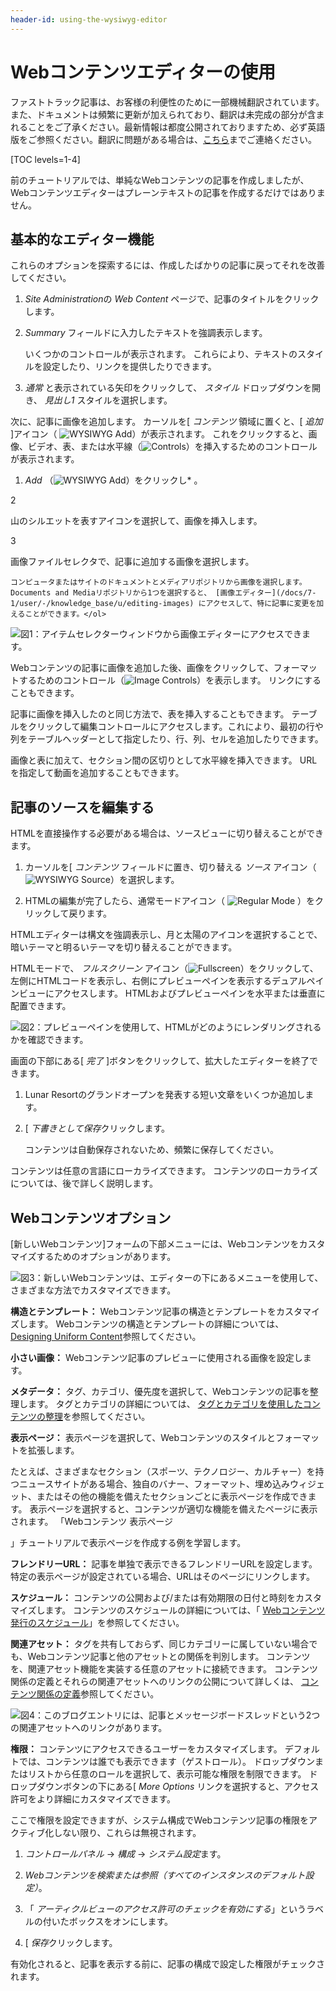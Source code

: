 ```yaml
---
header-id: using-the-wysiwyg-editor
---
```


# Webコンテンツエディターの使用

<p class="alert alert-info"><span class="wysiwyg-color-blue120">ファストトラック記事は、お客様の利便性のために一部機械翻訳されています。また、ドキュメントは頻繁に更新が加えられており、翻訳は未完成の部分が含まれることをご了承ください。最新情報は都度公開されておりますため、必ず英語版をご参照ください。翻訳に問題がある場合は、<a href="mailto:support-content-jp@liferay.com">こちら</a>までご連絡ください。</span></p>

[TOC levels=1-4]

前のチュートリアルでは、単純なWebコンテンツの記事を作成しましたが、Webコンテンツエディターはプレーンテキストの記事を作成するだけではありません。

## 基本的なエディター機能

これらのオプションを探索するには、作成したばかりの記事に戻ってそれを改善してください。

1.  *Site Administration*の *Web Content* ページで、記事のタイトルをクリックします。

2.  *Summary* フィールドに入力したテキストを強調表示します。

    いくつかのコントロールが表示されます。 これらにより、テキストのスタイルを設定したり、リンクを提供したりできます。

3.  *通常* と表示されている矢印をクリックして、 *スタイル* ドロップダウンを開き、 *見出し1* スタイルを選択します。

次に、記事に画像を追加します。 カーソルを[ *コンテンツ* 領域に置くと、[ *追加* ]アイコン（ ![WYSIWYG Add](../../../../images/icon-wysiwyg-add.png)）が表示されます。 これをクリックすると、画像、ビデオ、表、または水平線（![Controls](../../../../images/icon-content-insert-controls.png)）を挿入するためのコントロールが表示されます。

1.  *Add* （![WYSIWYG Add](../../../../images/icon-wysiwyg-add.png)）をクリックし* 。</p></li>

2

山のシルエットを表すアイコンを選択して、画像を挿入します。

3

画像ファイルセレクタで、記事に追加する画像を選択します。

    コンピュータまたはサイトのドキュメントとメディアリポジトリから画像を選択します。 Documents and Mediaリポジトリから1つを選択すると、 [画像エディター](/docs/7-1/user/-/knowledge_base/u/editing-images) にアクセスして、特に記事に変更を加えることができます。</ol>

![図1：アイテムセレクターウィンドウから画像エディターにアクセスできます。](../../../../images/image-editor-preview-window.png)

Webコンテンツの記事に画像を追加した後、画像をクリックして、フォーマットするためのコントロール（![Image Controls](../../../../images/icon-wysiwyg-image-controls.png)）を表示します。 リンクにすることもできます。

記事に画像を挿入したのと同じ方法で、表を挿入することもできます。 テーブルをクリックして編集コントロールにアクセスします。これにより、最初の行や列をテーブルヘッダーとして指定したり、行、列、セルを追加したりできます。

画像と表に加えて、セクション間の区切りとして水平線を挿入できます。 URLを指定して動画を追加することもできます。

## 記事のソースを編集する

HTMLを直接操作する必要がある場合は、ソースビューに切り替えることができます。

1.  カーソルを[ *コンテンツ* フィールドに置き、切り替える *ソース* アイコン（ ![WYSIWYG Source](../../../../images/icon-wysiwyg-source.png)）を選択します。

2.  HTMLの編集が完了したら、通常モードアイコン（ ![Regular Mode](../../../../images/icon-text.png) ）をクリックして戻ります。

HTMLエディターは構文を強調表示し、月と太陽のアイコンを選択することで、暗いテーマと明るいテーマを切り替えることができます。

HTMLモードで、 *フルスクリーン* アイコン（![Fullscreen](../../../../images/icon-enlarge.png)）をクリックして、左側にHTMLコードを表示し、右側にプレビューペインを表示するデュアルペインビューにアクセスします。 HTMLおよびプレビューペインを水平または垂直に配置できます。

![図2：プレビューペインを使用して、HTMLがどのようにレンダリングされるかを確認できます。](../../../../images/web-content-editor-html.png)

画面の下部にある[ *完了* ]ボタンをクリックして、拡大したエディターを終了できます。

1.  Lunar Resortのグランドオープンを発表する短い文章をいくつか追加します。

2.  [ *下書きとして保存*クリックします。

    コンテンツは自動保存されないため、頻繁に保存してください。

コンテンツは任意の言語にローカライズできます。 コンテンツのローカライズについては、後で詳しく説明します。

## Webコンテンツオプション

[新しいWebコンテンツ]フォームの下部メニューには、Webコンテンツをカスタマイズするためのオプションがあります。

![図3：新しいWebコンテンツは、エディターの下にあるメニューを使用して、さまざまな方法でカスタマイズできます。](../../../../images/wcm-menu.png)

**構造とテンプレート：** Webコンテンツ記事の構造とテンプレートをカスタマイズします。 Webコンテンツの構造とテンプレートの詳細については、 [Designing Uniform Content](/docs/7-1/user/-/knowledge_base/u/designing-uniform-content)参照してください。

**小さい画像：** Webコンテンツ記事のプレビューに使用される画像を設定します。

**メタデータ：** タグ、カテゴリ、優先度を選択して、Webコンテンツの記事を整理します。 タグとカテゴリの詳細については、 [タグとカテゴリを使用したコンテンツの整理](/docs/7-1/user/-/knowledge_base/u/organizing-content-with-tags-and-categories)を参照してください。

**表示ページ：** 表示ページを選択して、Webコンテンツのスタイルとフォーマットを拡張します。

たとえば、さまざまなセクション（スポーツ、テクノロジー、カルチャー）を持つニュースサイトがある場合、独自のバナー、フォーマット、埋め込みウィジェット、またはその他の機能を備えたセクションごとに表示ページを作成できます。 表示ページを選択すると、コンテンツが適切な機能を備えたページに表示されます。 「Webコンテンツ</a> 表示ページ

」チュートリアルで表示ページを作成する例を学習します。</p> 

**フレンドリーURL：** 記事を単独で表示できるフレンドリーURLを設定します。 特定の表示ページが設定されている場合、URLはそのページにリンクします。

**スケジュール：** コンテンツの公開および/または有効期限の日付と時刻をカスタマイズします。 コンテンツのスケジュールの詳細については、「 [Webコンテンツ発行のスケジュール](/docs/7-1/user/-/knowledge_base/u/scheduling-web-content-publication)」を参照してください。

**関連アセット：** タグを共有しておらず、同じカテゴリーに属していない場合でも、Webコンテンツ記事と他のアセットとの関係を判別します。 コンテンツを、関連アセット機能を実装する任意のアセットに接続できます。 コンテンツ関係の定義とそれらの関連アセットへのリンクの公開について詳しくは、 [コンテンツ関係の定義](/docs/7-1/user/-/knowledge_base/u/defining-content-relationships)参照してください。

![図4：このブログエントリには、記事とメッセージボードスレッドという2つの関連アセットへのリンクがあります。](../../../../images/related-assets-link.png)

**権限：** コンテンツにアクセスできるユーザーをカスタマイズします。 デフォルトでは、コンテンツは誰でも表示できます（ゲストロール）。 ドロップダウンまたはリストから任意のロールを選択して、表示可能な権限を制限できます。 ドロップダウンボタンの下にある[ *More Options* リンクを選択すると、アクセス許可をより詳細にカスタマイズできます。

ここで権限を設定できますが、システム構成でWebコンテンツ記事の権限をアクティブ化しない限り、これらは無視されます。

1.  *コントロールパネル* → *構成* → *システム設定*ます。

2.  *Webコンテンツを検索または参照（すべてのインスタンスのデフォルト設定）*。

3.  「 *アーティクルビューのアクセス許可のチェックを有効にする*」というラベルの付いたボックスをオンにします。

4.  [ *保存*クリックします。

有効化されると、記事を表示する前に、記事の構成で設定した権限がチェックされます。

